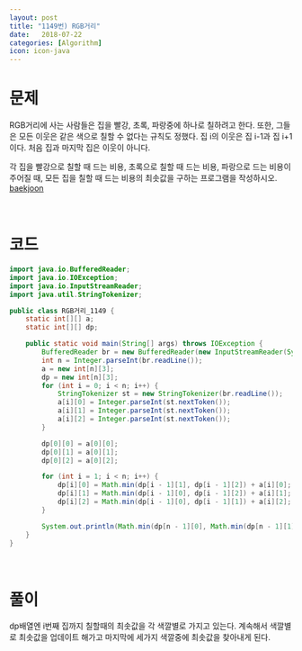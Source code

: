 ```yaml
---
layout: post
title: "1149번) RGB거리"
date:   2018-07-22
categories: [Algorithm]
icon: icon-java
---
```


# 문제
RGB거리에 사는 사람들은 집을 빨강, 초록, 파랑중에 하나로 칠하려고 한다. 또한, 그들은 모든 이웃은 같은 색으로 칠할 수 없다는 규칙도 정했다. 집 i의 이웃은 집 i-1과 집 i+1이다. 처음 집과 마지막 집은 이웃이 아니다.

각 집을 빨강으로 칠할 때 드는 비용, 초록으로 칠할 때 드는 비용, 파랑으로 드는 비용이 주어질 때, 모든 집을 칠할 때 드는 비용의 최솟값을 구하는 프로그램을 작성하시오. [baekjoon](https://www.acmicpc.net/problem/1149)

<br>

# 코드
```java
import java.io.BufferedReader;
import java.io.IOException;
import java.io.InputStreamReader;
import java.util.StringTokenizer;

public class RGB거리_1149 {
    static int[][] a;
    static int[][] dp;

    public static void main(String[] args) throws IOException {
        BufferedReader br = new BufferedReader(new InputStreamReader(System.in));
        int n = Integer.parseInt(br.readLine());
        a = new int[n][3];
        dp = new int[n][3];
        for (int i = 0; i < n; i++) {
            StringTokenizer st = new StringTokenizer(br.readLine());
            a[i][0] = Integer.parseInt(st.nextToken());
            a[i][1] = Integer.parseInt(st.nextToken());
            a[i][2] = Integer.parseInt(st.nextToken());
        }

        dp[0][0] = a[0][0];
        dp[0][1] = a[0][1];
        dp[0][2] = a[0][2];

        for (int i = 1; i < n; i++) {
            dp[i][0] = Math.min(dp[i - 1][1], dp[i - 1][2]) + a[i][0];
            dp[i][1] = Math.min(dp[i - 1][0], dp[i - 1][2]) + a[i][1];
            dp[i][2] = Math.min(dp[i - 1][0], dp[i - 1][1]) + a[i][2];
        }

        System.out.println(Math.min(dp[n - 1][0], Math.min(dp[n - 1][1], dp[n - 1][2])));
    }
}
```

<br>

# 풀이
dp배열엔 i번째 집까지 칠할때의 최솟값을 각 색깔별로 가지고 있는다. 계속해서 색깔별로 최솟값을 업데이트 해가고 마지막에 세가지 색깔중에 최솟값을 찾아내게 된다.
